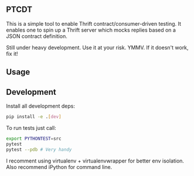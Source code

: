 PTCDT
-----
This is a simple tool to enable Thrift contract/consumer-driven testing. It enables one to spin up a Thrift server which mocks replies based on a JSON contract definition.

Still under heavy development. Use it at your risk. YMMV. If it doesn't work, fix it!

Usage
-----


Development
-----------

Install all development deps:
```bash
pip install -e .[dev]
```

To run tests just call:
```bash
export PYTHONTEST=src
pytest
pytest --pdb # Very handy
```

I recomment using virtualenv + virtualenvwrapper for better env isolation. Also recommend iPython for command line.
